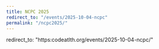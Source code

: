 ```yaml
---
title: NCPC 2025
redirect_to: "/events/2025-10-04-ncpc"
permalink: "/ncpc2025/"
---
```

redirect_to: "https:codeatlth.org/events/2025-10-04-ncpc/"

